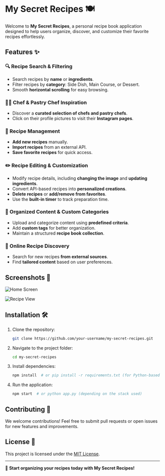 # My Secret Recipes 🍽️

Welcome to **My Secret Recipes**, a personal recipe book application designed to help users organize, discover, and customize their favorite recipes effortlessly. 

## Features ✨

### 🔍 Recipe Search & Filtering
- Search recipes by **name** or **ingredients**.
- Filter recipes by **category**: Side Dish, Main Course, or Dessert.
- Smooth **horizontal scrolling** for easy browsing.

### 👨‍🍳 Chef & Pastry Chef Inspiration
- Discover a **curated selection of chefs and pastry chefs**.
- Click on their profile pictures to visit their **Instagram pages**.

### 📌 Recipe Management
- **Add new recipes** manually.
- **Import recipes** from an external API.
- **Save favorite recipes** for quick access.

### ✏️ Recipe Editing & Customization
- Modify recipe details, including **changing the image** and **updating ingredients**.
- Convert API-based recipes into **personalized creations**.
- **Delete recipes** or **add/remove from favorites**.
- Use the **built-in timer** to track preparation time.

### 📂 Organized Content & Custom Categories
- Upload and categorize content using **predefined criteria**.
- Add **custom tags** for better organization.
- Maintain a structured **recipe book collection**.

### 🔎 Online Recipe Discovery
- Search for new recipes **from external sources**.
- Find **tailored content** based on user preferences.

## Screenshots 📸

![Home Screen](path/to/home-screen-image.png)

![Recipe View](path/to/recipe-view-image.png)

## Installation 🛠️

1. Clone the repository:
   ```bash
   git clone https://github.com/your-username/my-secret-recipes.git
   ```
2. Navigate to the project folder:
   ```bash
   cd my-secret-recipes
   ```
3. Install dependencies:
   ```bash
   npm install  # or pip install -r requirements.txt (for Python-based projects)
   ```
4. Run the application:
   ```bash
   npm start  # or python app.py (depending on the stack used)
   ```

## Contributing 🤝

We welcome contributions! Feel free to submit pull requests or open issues for new features and improvements.

## License 📜

This project is licensed under the [MIT License](LICENSE).

---

🚀 **Start organizing your recipes today with My Secret Recipes!**
